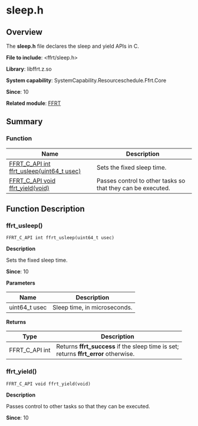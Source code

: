 # sleep.h

<!--Kit: Function Flow Runtime Kit-->
<!--Subsystem: Resourceschedule-->
<!--Owner: @chuchihtung; @yanleo-->
<!--Designer: @geoffrey_guo; @huangyouzhong-->
<!--Tester: @lotsof; @sunxuhao-->
<!--Adviser: @foryourself-->

## Overview

The **sleep.h** file declares the sleep and yield APIs in C.

**File to include**: <ffrt/sleep.h>

**Library**: libffrt.z.so

**System capability**: SystemCapability.Resourceschedule.Ffrt.Core

**Since**: 10

**Related module**: [FFRT](capi-ffrt.md)

## Summary

### Function

| Name| Description|
| -- | -- |
| [FFRT_C_API int ffrt_usleep(uint64_t usec)](#ffrt_usleep) | Sets the fixed sleep time.|
| [FFRT_C_API void ffrt_yield(void)](#ffrt_yield) | Passes control to other tasks so that they can be executed.|

## Function Description

### ffrt_usleep()

```
FFRT_C_API int ffrt_usleep(uint64_t usec)
```

**Description**

Sets the fixed sleep time.

**Since**: 10


**Parameters**

| Name| Description|
| -- | -- |
| uint64_t usec | Sleep time, in microseconds.|

**Returns**

| Type| Description|
| -- | -- |
| FFRT_C_API int | Returns **ffrt_success** if the sleep time is set;<br>          returns **ffrt_error** otherwise.|

### ffrt_yield()

```
FFRT_C_API void ffrt_yield(void)
```

**Description**

Passes control to other tasks so that they can be executed.

**Since**: 10
